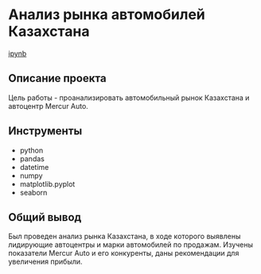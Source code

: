 # Анализ рынка автомобилей Казахстана
[ipynb]([https://datalens.yandex/zu789v8tj3jco](https://github.com/Irina-TF/Portfolio/blob/main/Project%2013/%D0%90%D0%B2%D1%82%D0%BE%D1%80%D1%8B%D0%BD%D0%BE%D0%BA%20%D0%9A%D0%B0%D0%B7%D0%B0%D1%85%D1%81%D1%82%D0%B0%D0%BD%D0%B0.ipynb))
## Описание проекта
Цель работы - проанализировать автомобильный рынок Казахстана и автоцентр Mercur Auto.

## Инструменты
- python
- pandas 
- datetime
- numpy 
- matplotlib.pyplot
- seaborn

## Общий вывод
Был проведен анализ рынка Казахстана, в ходе которого выявлены лидирующие автоцентры и марки автомобилей по продажам. Изучены показатели Mercur Auto и его конкуренты, даны рекомендации для увеличения прибыли. 
